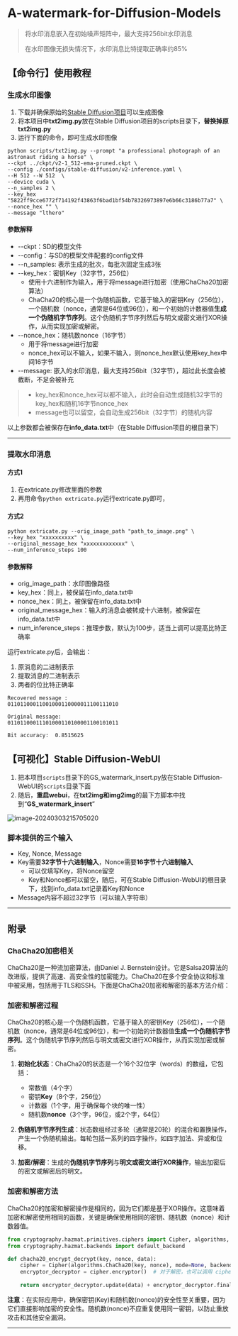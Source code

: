 # A-watermark-for-Diffusion-Models



> 将水印消息嵌入在初始噪声矩阵中，最大支持256bit水印消息
>
> 在水印图像无损失情况下，水印消息比特提取正确率约85%




## 【命令行】使用教程

### 生成水印图像

1. 下载并确保原始的[Stable Diffusion项目](https://github.com/Stability-AI/stablediffusion)可以生成图像
2. 将本项目中**txt2img.py**放在Stable Diffusion项目的scripts目录下，**替换掉原txt2img.py**
3. 运行下面的命令，即可生成水印图像

```shell
python scripts/txt2img.py --prompt "a professional photograph of an astronaut riding a horse" \
--ckpt ../ckpt/v2-1_512-ema-pruned.ckpt \
--config ./configs/stable-diffusion/v2-inference.yaml \
--H 512 --W 512  \
--device cuda \
--n_samples 2 \
--key_hex "5822ff9cce6772f714192f43863f6bad1bf54b78326973897e6b66c3186b77a7" \
--nonce_hex "" \
--message "lthero"
```



#### 参数解释

* --ckpt：SD的模型文件
* --config：与SD的模型文件配套的config文件
* --n_samples: 表示生成的批次，每批次固定生成3张
* --key_hex：密钥Key（32字节，256位）
  * 使用十六进制作为输入，用于将message进行加密（使用ChaCha20加密算法）
  * ChaCha20的核心是一个伪随机函数，它基于输入的密钥Key（256位），一个随机数（nonce，通常是64位或96位），和一个初始的计数器值**生成一个伪随机字节序列**。这个伪随机字节序列然后与明文或密文进行XOR操作，从而实现加密或解密。
* --nonce_hex：随机数nonce（16字节）
  * 用于将message进行加密
  * nonce_hex可以不输入，如果不输入，则nonce_hex默认使用key_hex中间16字节
* --message: 嵌入的水印消息，最大支持256bit（32字节），超过此长度会被截断，不足会被补充

> * key_hex和nonce_hex可以都不输入，此时会自动生成随机32字节的key_hex和随机16字节nonce_hex
> * message也可以留空，会自动生成256bit（32字节）的随机内容

以上参数都会被保存在**info_data.txt**中（在Stable Diffusion项目的根目录下）



------



### 提取水印消息

#### 方式1

1. 在extricate.py修改里面的参数
2. 再用命令`python extricate.py`运行extricate.py即可，

#### 方式2

```shell
python extricate.py --orig_image_path "path_to_image.png" \
--key_hex "xxxxxxxxxx" \
--original_message_hex "xxxxxxxxxxxxx" \
--num_inference_steps 100
```

#### 参数解释

* orig_image_path：水印图像路径
* key_hex：同上，被保留在info_data.txt中
* nonce_hex：同上，被保留在info_data.txt中
* original_message_hex：输入的消息会被转成十六进制，被保留在info_data.txt中
* num_inference_steps：推理步数，默认为100步，适当上调可以提高比特正确率



运行extricate.py后，会输出：

1. 原消息的二进制表示
2. 提取消息的二进制表示
3. 两者的位比特正确率

```shell
Recovered message :
01101100011001000110000011100111010
 
Original message:
01101100011101000110100001100101011
 
Bit accuracy:  0.8515625
```



## 【可视化】Stable Diffusion-WebUI

1. 把本项目`scripts`目录下的GS_watermark_insert.py放在Stable Diffusion-WebUI的`scripts`目录下面
2. 随后，**重启webui**，在**txt2img和img2img**的最下方脚本中找到“**GS_watermark_insert**”

![image-20240303215705020](https://cdn.lthero.cn/post_images/course/ML/image-20240303215705020.png)

### 脚本提供的三个输入

* Key, Nonce, Message
* Key需要**32字节十六进制输入**，Nonce需要**16字节十六进制输入**
  * 可以仅填写Key，将Nonce留空
  * Key和Nonce都可以留空，随后，可在Stable Diffusion-WebUI的根目录下，找到info_data.txt记录着Key和Nonce
* Message内容不超过32字节（可以输入字符串）





------



## 附录



### ChaCha20加密相关

ChaCha20是一种流加密算法，由Daniel J. Bernstein设计。它是Salsa20算法的改进版，提供了高速、高安全性的加密能力。ChaCha20在多个安全协议和标准中被采用，包括用于TLS和SSH。下面是ChaCha20加密和解密的基本方法介绍：

### 加密和解密过程

ChaCha20的核心是一个伪随机函数，它基于输入的密钥Key（256位），一个随机数（nonce，通常是64位或96位），和一个初始的计数器值**生成一个伪随机字节序列**。这个伪随机字节序列然后与明文或密文进行XOR操作，从而实现加密或解密。

1. **初始化状态**：ChaCha20的状态是一个16个32位字（words）的数组，它包括：
   - 常数值（4个字）
   - 密钥**Key**（8个字，256位）
   - 计数器（1个字，用于确保每个块的唯一性）
   - 随机数**nonce**（3个字，96位，或2个字，64位）

2. **伪随机字节序列生成**：状态数组经过多轮（通常是20轮）的混合和置换操作，产生一个伪随机输出。每轮包括一系列的四字操作，如四字加法、异或和位移。

3. **加密/解密**：生成的**伪随机字节序列**与**明文或密文进行XOR操作**，输出加密后的密文或解密后的明文。

### 加密和解密方法

ChaCha20的加密和解密操作是相同的，因为它们都是基于XOR操作。这意味着加密和解密使用相同的函数，关键是确保使用相同的密钥、随机数（nonce）和计数器值。

```python
from cryptography.hazmat.primitives.ciphers import Cipher, algorithms, modes
from cryptography.hazmat.backends import default_backend

def chacha20_encrypt_decrypt(key, nonce, data):
    cipher = Cipher(algorithms.ChaCha20(key, nonce), mode=None, backend=default_backend())
    encryptor_decryptor = cipher.encryptor()  # 对于解密，也可以调用 cipher.decryptor()
    
    return encryptor_decryptor.update(data) + encryptor_decryptor.finalize()
```

**注意**：在实际应用中，确保密钥(Key)和随机数(nonce)的安全性至关重要，因为它们直接影响加密的安全性。随机数(nonce)不应重复使用同一密钥，以防止重放攻击和其他安全漏洞。



-----------

